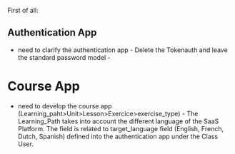 First of all:
## Authentication App
- need to clarify the authentication app
      - Delete the Tokenauth and leave the standard password model
      -

# Course App
- need to develop the course app (Learning_paht>Unit>Lesson>Exercice>exercise_type)
      - The Learning_Path takes into account the different language of the SaaS Platform. The field is related to target_language field (English, French, Dutch, Spanish) defined into the authentication app under the Class User.
